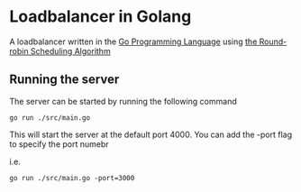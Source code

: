 # Loadbalancer in Golang

A loadbalancer written in the [Go Programming Language](https://go.dev/) using [the Round-robin Scheduling Algorithm](https://en.wikipedia.org/wiki/Round-robin_scheduling)

## Running the server

The server can be started by running the following command

    go run ./src/main.go 

This will start the server at the default port 4000. You can add the -port flag to specify the port numebr

i.e.

    go run ./src/main.go -port=3000
